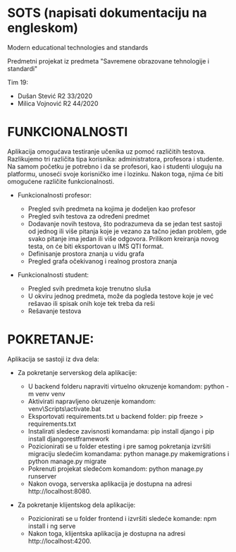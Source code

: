 # SOTS (napisati dokumentaciju na engleskom)
Modern educational technologies and standards

Predmetni projekat iz predmeta "Savremene obrazovane tehnologije i standardi"

Tim 19:
 - Dušan Stević R2 33/2020
 - Milica Vojnović R2 44/2020

# FUNKCIONALNOSTI
Aplikacija omogućava testiranje učenika uz pomoć različitih testova. Razlikujemo tri različita tipa korisnika: administratora, profesora i studente. Na samom početku je potrebno i da se profesori, kao i studenti uloguju na platformu, unoseći svoje korisničko ime i lozinku. Nakon toga, njima će biti omogućene različite funkcionalnosti. 

  - Funkcionalnosti profesor:
    - Pregled svih predmeta na kojima je dodeljen kao profesor
    - Pregled svih testova za određeni predmet
    - Dodavanje novih testova, što podrazumeva da se jedan test sastoji od jednog ili više pitanja koje je vezano za tačno jedan problem, gde svako pitanje ima jedan ili više odgovora. Prilikom kreiranja novog testa, on će biti eksportovan u IMS QTI format.
    - Definisanje prostora znanja u vidu grafa
    - Pregled grafa očekivanog i realnog prostora znanja
    
   - Funkcionalnosti student:
     - Pregled svih predmeta koje trenutno sluša
     - U okviru jednog predmeta, može da pogleda testove koje je već rešavao ili spisak onih koje tek treba da reši
     - Rešavanje testova
     
# POKRETANJE:

Aplikacija se sastoji iz dva dela:
  - Za pokretanje serverskog dela aplikacije:
    - U backend folderu napraviti virtuelno okruzenje komandom:
        python -m venv venv
    - Aktivirati napravljeno okruzenje komandom:
        venv\Scripts\activate.bat
    - Eksportovati requirements.txt u backend folder:
        pip freeze > requirements.txt
    - Instalirati sledece zavisnosti komandama:
        pip install django i
        pip install djangorestframework
    - Pozicionirati se u folder etesting i pre samog pokretanja izvršiti migraciju sledećim komandama:
        python manage.py makemigrations i
        python manage.py migrate
    - Pokrenuti projekat sledećom komandom:
        python manage.py runserver
    - Nakon ovoga, serverska aplikacija je dostupna na adresi http://localhost:8080.
  
  - Za pokretanje klijentskog dela aplikacije:
    - Pozicionirati se u folder frontend i izvršiti sledeće komande:
        npm install i
        ng serve
    - Nakon toga, klijentska aplikacija je dostupna na adresi http://localhost:4200.
        
